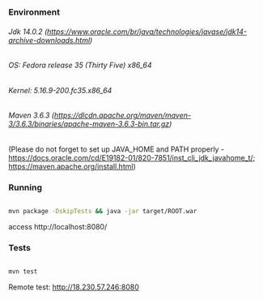 
### Environment

###### Jdk 14.0.2 (https://www.oracle.com/br/java/technologies/javase/jdk14-archive-downloads.html)
###### OS: Fedora release 35 (Thirty Five) x86_64
###### Kernel: 5.16.9-200.fc35.x86_64
###### Maven 3.6.3 (https://dlcdn.apache.org/maven/maven-3/3.6.3/binaries/apache-maven-3.6.3-bin.tar.gz)
(Please do not forget to set up JAVA_HOME and PATH properly - https://docs.oracle.com/cd/E19182-01/820-7851/inst_cli_jdk_javahome_t/; https://maven.apache.org/install.html)
    

### Running

```bash

mvn package -DskipTests && java -jar target/ROOT.war

```

access http://localhost:8080/

### Tests

```bash

mvn test

```

Remote test: http://18.230.57.246:8080